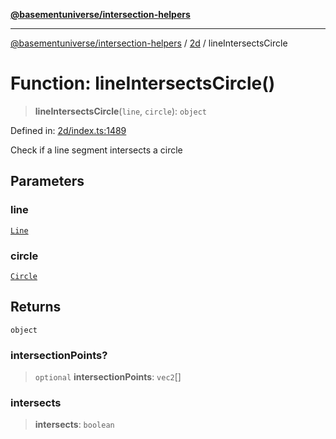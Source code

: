 [**@basementuniverse/intersection-helpers**](../../README.md)

***

[@basementuniverse/intersection-helpers](../../README.md) / [2d](../README.md) / lineIntersectsCircle

# Function: lineIntersectsCircle()

> **lineIntersectsCircle**(`line`, `circle`): `object`

Defined in: [2d/index.ts:1489](https://github.com/basementuniverse/intersection-helpers/blob/ce8bdda9fbd616d6a406e87a4824e91fffc01d0e/src/2d/index.ts#L1489)

Check if a line segment intersects a circle

## Parameters

### line

[`Line`](../types/type-aliases/Line.md)

### circle

[`Circle`](../types/type-aliases/Circle.md)

## Returns

`object`

### intersectionPoints?

> `optional` **intersectionPoints**: `vec2`[]

### intersects

> **intersects**: `boolean`
